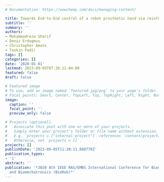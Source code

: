 ```yaml
---
# Documentation: https://wowchemy.com/docs/managing-content/

title: Towards End-to-End control of a robot prosthetic hand via reinforcement learning
subtitle: ''
summary: ''
authors:
- Mohammadreza Sharif
- Deniz Erdogmus
- Christopher Amato
- Taskin Padir
tags: []
categories: []
date: '2020-01-01'
lastmod: 2023-09-05T07:20:12-04:00
featured: false
draft: false

# Featured image
# To use, add an image named `featured.jpg/png` to your page's folder.
# Focal points: Smart, Center, TopLeft, Top, TopRight, Left, Right, BottomLeft, Bottom, BottomRight.
image:
  caption: ''
  focal_point: ''
  preview_only: false

# Projects (optional).
#   Associate this post with one or more of your projects.
#   Simply enter your project's folder or file name without extension.
#   E.g. `projects = ["internal-project"]` references `content/project/deep-learning/index.md`.
#   Otherwise, set `projects = []`.
projects: []
publishDate: '2023-09-05T11:20:11.088778Z'
publication_types:
- '1'
abstract: ''
publication: '*2020 8th IEEE RAS/EMBS International Conference for Biomedical Robotics
  and Biomechatronics (BioRob)*'
---
```

